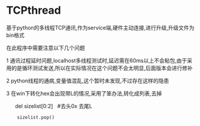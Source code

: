 # TCPthread

基于python的多线程TCP通讯,作为service端,硬件主动连接,进行升级,升级文件为bin格式

在此程序中需要注意以下几个问题

1 通讯过程延时问题,localhost多线程测试时,延迟需在60ms以上不会粘包,由于采用的是循环测试发送,所以在实际情况在这个问题不会太明显,后面版本会进行修补

2 python线程的通病,变量值混乱,这个暂时未发现,不过存在这样的隐患

3 在win下转化hex会出现带L的情况,采用了笨办法,转化成列表,去掉

        del sizelist[0:2]    #去头0x 去尾L
        
        sizelist.pop()
